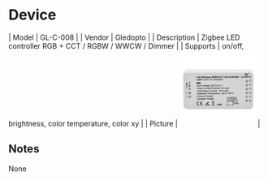 
# Device

| Model | GL-C-008  |
| Vendor  | Gledopto  |
| Description | Zigbee LED controller RGB + CCT / RGBW / WWCW / Dimmer |
| Supports | on/off, brightness, color temperature, color xy |
| Picture | ![../images/devices/GL-C-008.jpg](../images/devices/GL-C-008.jpg) |

## Notes

None
